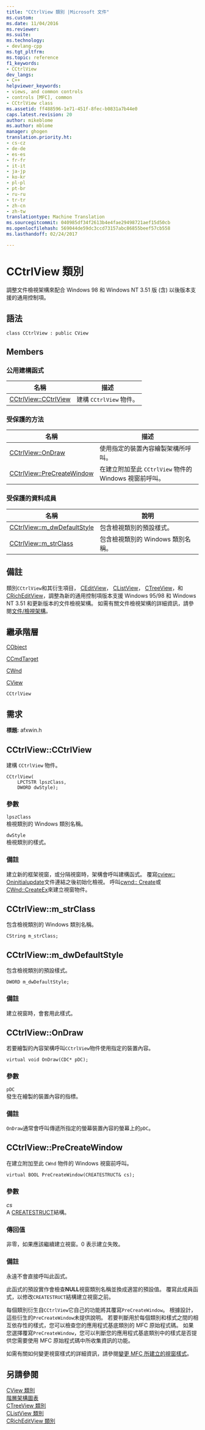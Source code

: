 ```yaml
---
title: "CCtrlView 類別 |Microsoft 文件"
ms.custom: 
ms.date: 11/04/2016
ms.reviewer: 
ms.suite: 
ms.technology:
- devlang-cpp
ms.tgt_pltfrm: 
ms.topic: reference
f1_keywords:
- CCtrlView
dev_langs:
- C++
helpviewer_keywords:
- views, and common controls
- controls [MFC], common
- CCtrlView class
ms.assetid: ff488596-1e71-451f-8fec-b0831a7b44e0
caps.latest.revision: 20
author: mikeblome
ms.author: mblome
manager: ghogen
translation.priority.ht:
- cs-cz
- de-de
- es-es
- fr-fr
- it-it
- ja-jp
- ko-kr
- pl-pl
- pt-br
- ru-ru
- tr-tr
- zh-cn
- zh-tw
translationtype: Machine Translation
ms.sourcegitcommit: 040985df34f2613b4e4fae29498721aef15d50cb
ms.openlocfilehash: 569044de59dc3ccd73157abc86855beef57cb558
ms.lasthandoff: 02/24/2017

---
```

# <a name="cctrlview-class"></a>CCtrlView 類別
調整文件檢視架構來配合 Windows 98 和 Windows NT 3.51 版 (含) 以後版本支援的通用控制項。  
  
## <a name="syntax"></a>語法  
  
```  
class CCtrlView : public CView  
```  
  
## <a name="members"></a>Members  
  
### <a name="public-constructors"></a>公用建構函式  
  
|名稱|描述|  
|----------|-----------------|  
|[CCtrlView::CCtrlView](#cctrlview)|建構 `CCtrlView` 物件。|  
  
### <a name="protected-methods"></a>受保護的方法  
  
|名稱|描述|  
|----------|-----------------|  
|[CCtrlView::OnDraw](#ondraw)|使用指定的裝置內容繪製架構所呼叫。|  
|[CCtrlView::PreCreateWindow](#precreatewindow)|在建立附加至此 `CCtrlView` 物件的 Windows 視窗前呼叫。|  
  
### <a name="protected-data-members"></a>受保護的資料成員  
  
|名稱|說明|  
|----------|-----------------|  
|[CCtrlView::m_dwDefaultStyle](#m_dwdefaultstyle)|包含檢視類別的預設樣式。|  
|[CCtrlView::m_strClass](#m_strclass)|包含檢視類別的 Windows 類別名稱。|  
  
## <a name="remarks"></a>備註  
 類別`CCtrlView`和其衍生項目， [CEditView](../../mfc/reference/ceditview-class.md)， [CListView](../../mfc/reference/clistview-class.md)， [CTreeView](../../mfc/reference/ctreeview-class.md)，和[CRichEditView](../../mfc/reference/cricheditview-class.md)，調整為新的通用控制項版本支援 Windows 95/98 和 Windows NT 3.51 和更新版本的文件檢視架構。 如需有關文件檢視架構的詳細資訊，請參閱[文件/檢視架構](../../mfc/document-view-architecture.md)。  
  
## <a name="inheritance-hierarchy"></a>繼承階層  
 [CObject](../../mfc/reference/cobject-class.md)  
  
 [CCmdTarget](../../mfc/reference/ccmdtarget-class.md)  
  
 [CWnd](../../mfc/reference/cwnd-class.md)  
  
 [CView](../../mfc/reference/cview-class.md)  
  
 `CCtrlView`  
  
## <a name="requirements"></a>需求  
 **標題:** afxwin.h  
  
##  <a name="a-namecctrlviewa--cctrlviewcctrlview"></a><a name="cctrlview"></a>CCtrlView::CCtrlView  
 建構 `CCtrlView` 物件。  
  
```  
CCtrlView(
    LPCTSTR lpszClass,  
    DWORD dwStyle);
```  
  
### <a name="parameters"></a>參數  
 `lpszClass`  
 檢視類別的 Windows 類別名稱。  
  
 `dwStyle`  
 檢視類別的樣式。  
  
### <a name="remarks"></a>備註  
 建立新的框架視窗，或分隔視窗時，架構會呼叫建構函式。 覆寫[cview:: Oninitialupdate](../../mfc/reference/cview-class.md#oninitialupdate)文件連結之後初始化檢視。 呼叫[cwnd:: Create](../../mfc/reference/cwnd-class.md#create)或[CWnd::CreateEx](../../mfc/reference/cwnd-class.md#createex)來建立視窗物件。  
  
##  <a name="a-namemstrclassa--cctrlviewmstrclass"></a><a name="m_strclass"></a>CCtrlView::m_strClass  
 包含檢視類別的 Windows 類別名稱。  
  
```  
CString m_strClass;  
```  
  
##  <a name="a-namemdwdefaultstylea--cctrlviewmdwdefaultstyle"></a><a name="m_dwdefaultstyle"></a>CCtrlView::m_dwDefaultStyle  
 包含檢視類別的預設樣式。  
  
```  
DWORD m_dwDefaultStyle;  
```  
  
### <a name="remarks"></a>備註  
 建立視窗時，會套用此樣式。  
  
##  <a name="a-nameondrawa--cctrlviewondraw"></a><a name="ondraw"></a>CCtrlView::OnDraw  
 若要繪製的內容架構呼叫`CCtrlView`物件使用指定的裝置內容。  
  
```  
virtual void OnDraw(CDC* pDC);
```  
  
### <a name="parameters"></a>參數  
 `pDC`  
 發生在繪製的裝置內容的指標。  
  
### <a name="remarks"></a>備註  
 `OnDraw`通常會呼叫傳遞所指定的螢幕裝置內容的螢幕上的`pDC`。  
  
##  <a name="a-nameprecreatewindowa--cctrlviewprecreatewindow"></a><a name="precreatewindow"></a>CCtrlView::PreCreateWindow  
 在建立附加至此 `CWnd` 物件的 Windows 視窗前呼叫。  
  
```  
virtual BOOL PreCreateWindow(CREATESTRUCT& cs);
```  
  
### <a name="parameters"></a>參數  
 *cs*  
 A [CREATESTRUCT](http://msdn.microsoft.com/library/windows/desktop/ms632603)結構。  
  
### <a name="return-value"></a>傳回值  
 非零，如果應該繼續建立視窗。0 表示建立失敗。  
  
### <a name="remarks"></a>備註  
 永遠不會直接呼叫此函式。  
  
 此函式的預設實作會檢查**NULL**視窗類別名稱並換成適當的預設值。 覆寫此成員函式，以修改`CREATESTRUCT`結構建立視窗之前。  
  
 每個類別衍生自`CCtrlView`它自己的功能將其覆寫`PreCreateWindow`。 根據設計，這些衍生的`PreCreateWindow`未提供說明。 若要判斷用於每個類別和樣式之間的相互依存性的樣式，您可以檢查您的應用程式基底類別的 MFC 原始程式碼。 如果您選擇覆寫`PreCreateWindow`，您可以判斷您的應用程式基底類別中的樣式是否提供您需要使用 MFC 原始程式碼中所收集資訊的功能。  
  
 如需有關如何變更視窗樣式的詳細資訊，請參閱[變更 MFC 所建立的視窗樣式](../../mfc/changing-the-styles-of-a-window-created-by-mfc.md)。  
  
## <a name="see-also"></a>另請參閱  
 [CView 類別](../../mfc/reference/cview-class.md)   
 [階層架構圖表](../../mfc/hierarchy-chart.md)   
 [CTreeView 類別](../../mfc/reference/ctreeview-class.md)   
 [CListView 類別](../../mfc/reference/clistview-class.md)   
 [CRichEditView 類別](../../mfc/reference/cricheditview-class.md)

